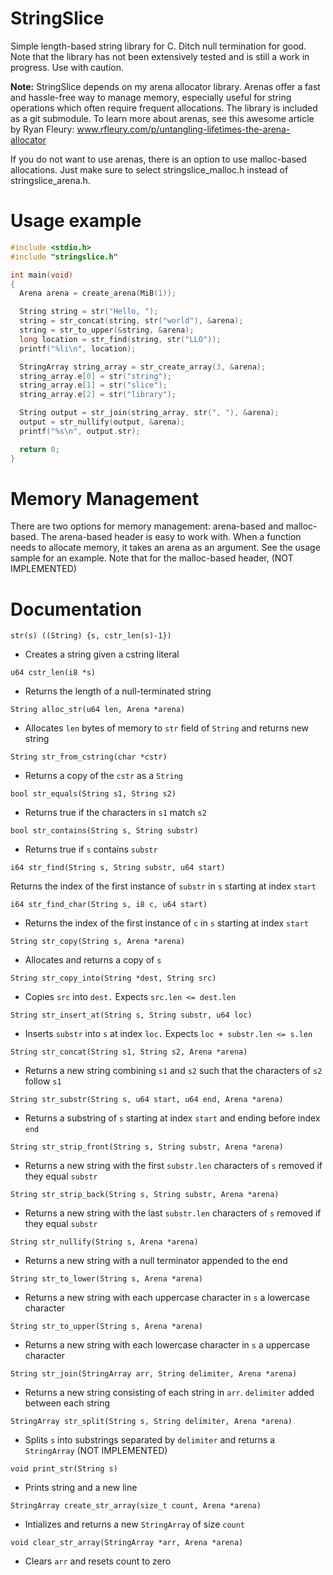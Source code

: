 # StringSlice
Simple length-based string library for C. Ditch null termination for good. Note that the library has not been extensively tested and is still a work in progress. Use with caution.

**Note:** StringSlice depends on my arena allocator library. Arenas offer a fast and hassle-free way to manage memory, especially useful for string operations which often require frequent allocations. The library is included as a git submodule. To learn more about arenas, see this awesome article by Ryan Fleury: www.rfleury.com/p/untangling-lifetimes-the-arena-allocator

If you do not want to use arenas, there is an option to use malloc-based allocations. Just make sure to select stringslice_malloc.h instead of stringslice_arena.h.

# Usage example
```c
#include <stdio.h>
#include "stringslice.h"

int main(void)
{
  Arena arena = create_arena(MiB(1));

  String string = str("Hello, ");
  string = str_concat(string, str("world"), &arena);
  string = str_to_upper(&string, &arena);
  long location = str_find(string, str("LLO"));
  printf("%li\n", location);

  StringArray string_array = str_create_array(3, &arena);
  string_array.e[0] = str("string");
  string_array.e[1] = str("slice"); 
  string_array.e[2] = str("library");

  String output = str_join(string_array, str(", "), &arena);
  output = str_nullify(output, &arena);
  printf("%s\n", output.str);

  return 0;
}
```

# Memory Management
There are two options for memory management: arena-based and malloc-based. The arena-based header is easy to work with. When a function needs to allocate memory, it takes an arena as an argument. See the usage sample for an example. Note that for the malloc-based header, (NOT IMPLEMENTED)

# Documentation
`str(s) ((String) {s, cstr_len(s)-1})`

- Creates a string given a cstring literal

`u64 cstr_len(i8 *s)`

- Returns the length of a null-terminated string

`String alloc_str(u64 len, Arena *arena)`

- Allocates `len` bytes of memory to `str` field of `String` and returns new string

`String str_from_cstring(char *cstr)`

- Returns a copy of the `cstr` as a `String`

`bool str_equals(String s1, String s2)`

- Returns true if the characters in `s1` match `s2`

`bool str_contains(String s, String substr)`

- Returns true if `s` contains `substr`

`i64 str_find(String s, String substr, u64 start)`

Returns the index of the first instance of `substr` in `s` starting at index `start`

`i64 str_find_char(String s, i8 c, u64 start)`

- Returns the index of the first instance of `c` in `s` starting at index `start`

`String str_copy(String s, Arena *arena)`

- Allocates and returns a copy of `s`

`String str_copy_into(String *dest, String src)`

- Copies `src` into `dest.` Expects `src.len <= dest.len`

`String str_insert_at(String s, String substr, u64 loc)`

- Inserts `substr` into `s` at index `loc.` Expects `loc + substr.len <= s.len`

`String str_concat(String s1, String s2, Arena *arena)`

- Returns a new string combining `s1` and `s2` such that the characters of `s2` follow `s1`

`String str_substr(String s, u64 start, u64 end, Arena *arena)`

- Returns a substring of `s` starting at index `start` and ending before index `end`

`String str_strip_front(String s, String substr, Arena *arena)`

- Returns a new string with the first `substr.len` characters of `s` removed if they equal `substr`

`String str_strip_back(String s, String substr, Arena *arena)`

- Returns a new string with the last `substr.len` characters of `s` removed if they equal `substr`

`String str_nullify(String s, Arena *arena)`

- Returns a new string with a null terminator appended to the end

`String str_to_lower(String s, Arena *arena)`

- Returns a new string with each uppercase character in `s` a lowercase character

`String str_to_upper(String s, Arena *arena)`

- Returns a new string with each lowercase character in `s` a uppercase character

`String str_join(StringArray arr, String delimiter, Arena *arena)`

- Returns a new string consisting of each string in `arr`. `delimiter` added between each string

`StringArray str_split(String s, String delimiter, Arena *arena)`

- Splits `s` into substrings separated by `delimiter` and returns a `StringArray` (NOT IMPLEMENTED)

`void print_str(String s)`

- Prints string and a new line

`StringArray create_str_array(size_t count, Arena *arena)`

- Intializes and returns a new `StringArray` of size `count`

`void clear_str_array(StringArray *arr, Arena *arena)`

- Clears `arr` and resets count to zero
